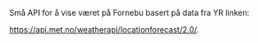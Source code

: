 Små API for å vise været på Fornebu basert på data fra YR linken:

https://api.met.no/weatherapi/locationforecast/2.0/.

